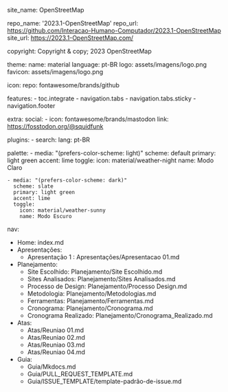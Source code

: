site_name: OpenStreetMap

repo_name: '2023.1-OpenStreetMap'
repo_url: https://github.com/Interacao-Humano-Computador/2023.1-OpenStreetMap
site_url: https://2023.1-OpenStreetMap.com/

copyright: Copyright & copy; 2023 OpenStreetMap

theme:
  name: material
  language: pt-BR
  logo: assets/imagens/logo.png
  favicon: assets/imagens/logo.png

  icon:
    repo: fontawesome/brands/github

  features:
    - toc.integrate 
    - navigation.tabs
    - navigation.tabs.sticky
    - navigation.footer
    
  extra:
    social:
      - icon: fontawesome/brands/mastodon
        link: https://fosstodon.org/@squidfunk
    
  plugins: 
    - search:
        lang: pt-BR

  palette:
    - media: "(prefers-color-scheme: light)"
      scheme: default
      primary: light green
      accent: lime
      toggle:
        icon: material/weather-night
        name: Modo Claro
    
    - media: "(prefers-color-scheme: dark)"
      scheme: slate
      primary: light green
      accent: lime
      toggle:
        icon: material/weather-sunny
        name: Modo Escuro

nav:
  - Home: index.md
  - Apresentações:
    - Apresentação 1 : Apresentações/Apresentacao 01.md
  - Planejamento: 
    - Site Escolhido: Planejamento/Site Escolhido.md
    - Sites Analisados: Planejamento/Sites Analisados.md
    - Processo de Design: Planejamento/Processo Design.md
    - Metodologia: Planejamento/Metodologias.md
    - Ferramentas: Planejamento/Ferramentas.md
    - Cronograma: Planejamento/Cronograma.md
    - Cronograma Realizado: Planejamento/Cronograma_Realizado.md
  - Atas:
    - Atas/Reuniao 01.md
    - Atas/Reuniao 02.md
    - Atas/Reuniao 03.md
    - Atas/Reuniao 04.md
  - Guia: 
    - Guia/Mkdocs.md
    - Guia/PULL_REQUEST_TEMPLATE.md
    - Guia/ISSUE_TEMPLATE/template-padrão-de-issue.md

  
